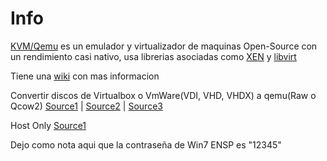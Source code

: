 # Info
[KVM/Qemu](https://www.qemu.org/) es un emulador y virtualizador de maquinas Open-Source con un rendimiento casi nativo, usa librerias asociadas como [XEN](https://xenproject.org/) y [libvirt](https://libvirt.org/)


Tiene una [wiki](https://wiki.qemu.org) con mas informacion

Convertir discos de Virtualbox o VmWare(VDI, VHD, VHDX) a qemu(Raw o Qcow2)
[Source1](https://dannyda.com/2020/06/25/how-to-use-qemu-img-command-to-convert-between-vmdk-raw-qcow2-vdi-vhd-vhdx-formats-disk-images-qemu-img-create-snapshot-resize-etc/) | [Source2](https://blog.mcfisch.com/virtualization/Convert-VM-from-OVA-to-QCOW2-and-run-on-QEMU-KVM/) | [Source3](https://kevrocks67.github.io/blog/running-vmware-images-in-qemu.html)

Host Only
[Source1](https://kevrocks67.github.io/blog/qemu-host-only-networking.html)

Dejo como nota aqui que la contraseña de Win7 ENSP es "12345"
